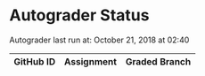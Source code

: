 # Autograder Status
Autograder last run at: October 21, 2018 at 02:40

| GitHub ID | Assignment | Graded Branch |
|-----------|------------|---------------|
